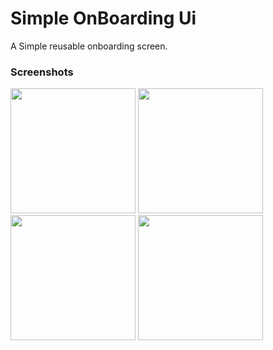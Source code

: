# Simple OnBoarding Ui

A Simple reusable onboarding screen.

### Screenshots

<div>
  <img src="https://github.com/MostafaHamed-W/simple_on_boarding_screen/assets/120649545/6d438e19-9f73-46f4-9612-d4840e49f8d5" width="200">
  <img src="https://github.com/MostafaHamed-W/simple_on_boarding_screen/assets/120649545/ceb0c6ce-3a2d-48e3-aa50-4719d60417de" width="200">
</div>

<div>
  <img src="https://github.com/MostafaHamed-W/simple_on_boarding_screen/assets/120649545/1a25b4cf-a991-49ce-b258-4c5610b1272b" width="200">
  <img src="https://github.com/MostafaHamed-W/simple_on_boarding_screen/assets/120649545/a9261838-d187-4344-820a-5f81d8a1384d" width="200">
</div>


